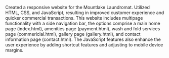 Created a responsive website for the Mountlake Laundromat. Utilized HTML, CSS, and JavaScript, resulting in improved customer experience and quicker commercial transactions. This website includes multipage functionality with a side navigation bar, the options comprise a main home page (index.html), amenities page (payment.html), wash and fold services page (commericial.html), gallery page (gallery.html), and contact information page (contact.html). The JavaScript features also enhance the user experience by adding shortcut features and adjusting to mobile device margins. 
